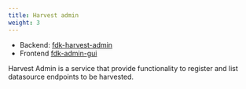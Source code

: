 ```yaml
---
title: Harvest admin
weight: 3
---
```


* Backend: [fdk-harvest-admin](https://github.com/Informasjonsforvaltning/fdk-harvest-admin)
* Frontend [fdk-admin-gui](https://github.com/Informasjonsforvaltning/fdk-admin-gui)

Harvest Admin is a service that provide functionality to register and list datasource endpoints to be harvested.
